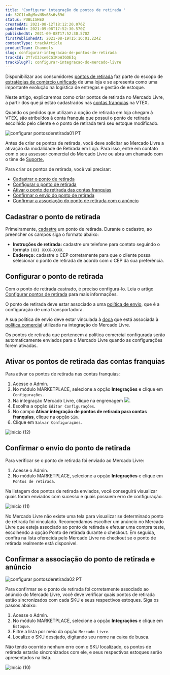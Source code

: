 ```yaml
---
title: 'Configurar integração de pontos de retirada '
id: 52C1lm8gMovN8v68s6v89d
status: PUBLISHED
createdAt: 2021-08-12T18:12:20.076Z
updatedAt: 2021-09-08T17:52:30.570Z
publishedAt: 2021-09-08T17:52:30.570Z
firstPublishedAt: 2021-08-19T15:16:01.224Z
contentType: trackArticle
productTeam: Channels
slug: configurar-integracao-de-pontos-de-retirada
trackId: 2YfvI3Jxe0CGIKoWIGQEIq
trackSlugPT: configurar-integracao-do-mercado-livre
---
```


Disponibilizar aos consumidores [pontos de retirada](https://help.vtex.com/pt/tutorial/configurar-pontos-de-retirada-pickup-points--2R5ClQiwe4KoSQgsuiOw4E) faz parte do escopo de [estratégias de comércio unificado](https://help.vtex.com/pt/tracks/estrategias-de-comercio-unificado--3WGDRRhc3vf1MJb9zGncnv) de uma loja e se apresenta como uma importante evolução na logística de entregas e gestão de estoque.

Neste artigo, explicaremos como criar pontos de retirada no Mercado Livre, a partir dos que já estão cadastrados nas [contas franquias](https://help.vtex.com/pt/tutorial/definicoes-de-conta-franquia-e-seller-white-label--5orlGHyDHGAYciQ64oEgKa) na VTEX.

Quando os pedidos que utilizam a opção de retirada em loja chegam à VTEX, são atribuídos à conta franquia que possui o ponto de retirada escolhido pelo cliente e o ponto de retirada terá seu estoque modificado.

![configurar pontosderetirada01 PT](//images.contentful.com/alneenqid6w5/6V2QIEoUaOUIqNLf5Nfrg6/4a10e2e330c1fa333bbd62f34cf6bcc5/configurar_pontosderetirada01_PT.JPG)

<div class="alert alert-info">
Antes de criar os pontos de retirada, você deve solicitar ao Mercado Livre a ativação da modalidade de Retirada em Loja. Para isso, entre em contato com o seu assessor comercial do Mercado Livre ou abra um chamado com o time de <a href="https://developers.mercadolivre.com.br/devcenter/support">Suporte.</a>
</div>

Para criar os pontos de retirada, você vai precisar:

- [Cadastrar o ponto de retirada](#cadastrar-o-ponto-de-retirada) 
- [Configurar o ponto de retirada](#configurar-o-ponto-de-retirada)
- [Ativar o ponto de retirada das contas franquias](#ativar-os-pontos-de-retirada-das-contas-franquias)
- [Confirmar o envio do ponto de retirada](#confirmar-o-envio-do-ponto-de-retirada)
- [Confirmar a associação do ponto de retirada com o anúncio](#confirmar-a-associacao-do-ponto-de-retirada-e-anuncio)

## Cadastrar o ponto de retirada 

Primeiramente, [cadastre](https://help.vtex.com/pt/tracks/logistica-101--13TFDwDttPl9ki9OXQhyjx/6Mk0PK5AwSVzEufC3FmtAO) um ponto de retirada. Durante o cadastro, ao preencher os campos siga o formato abaixo:

- **Instruções de retirada:** cadastre um telefone para contato seguindo o formato `(XX) XXXX-XXXX`.
- **Endereço:** cadastre o CEP corretamente para que o cliente possa selecionar o ponto de retirada de acordo com o CEP da sua preferência.

## Configurar o ponto de retirada

Com o ponto de retirada castrado, é preciso configurá-lo. Leia o artigo [Configurar pontos de retirada](https://help.vtex.com/pt/tutorial/configurar-pontos-de-retirada-pickup-points) para mais informações.

O ponto de retirada deve estar associado a uma [política de envio](https://help.vtex.com/pt/tutorial/gerenciar-transportadora--tutorials_140), que é  a configuração de uma transportadora.

A sua política de envio deve estar vinculada à [doca](https://help.vtex.com/pt/tracks/logistica-101--13TFDwDttPl9ki9OXQhyjx/4Rr5XpzAzUPv2Eo9Mh7cEj) que está associada à [política comercial](https://help.vtex.com/pt/tutorial/o-que-e-uma-politica-comercial--563tbcL0TYKEKeOY4IAgAE) utilizada na integração do Mercado Livre.

Os pontos de retirada que pertencem à política comercial configurada serão automaticamente enviados para o Mercado Livre quando as configurações forem ativadas.

## Ativar os pontos de retirada das contas franquias 

Para ativar os pontos de retirada nas contas franquias:

1. Acesse o Admin. 
2. No módulo MARKETPLACE, selecione a opção **Integrações** e clique em `Configurações`.
3. Na integração Mercado Livre, clique na engrenagem <img class="shadow-4" src="https://images.ctfassets.net/alneenqid6w5/39oIVAfBAL5iIPqR5mrg2y/f1943060e88dd71804dcc7844a71c1cd/engrenagem.JPG" />.
4. Escolha a opção `Editar Configurações`.
5. No campo **Ativar integração de pontos de retirada para contas franquias**, clique na opção `Sim`.
6. Clique em `Salvar Configurações`.

![Início (12)](//images.contentful.com/alneenqid6w5/73IhuYUuFMCX3k4tGB0K07/b88a06aa30a5643af251043da2aea2d8/In__cio__12_.gif)

## Confirmar o envio do ponto de retirada 

Para verificar se o ponto de retirada foi enviado ao Mercado Livre:

1. Acesse o Admin. 
2. No módulo MARKETPLACE, selecione a opção **Integrações** e clique em `Pontos de retirada`.

Na listagem dos pontos de retirada enviados, você conseguirá visualizar quais foram enviados com sucesso e quais possuem erro de configuração.

![Início (11)](//images.contentful.com/alneenqid6w5/1kHVZxPH1CEtw9v57A56MT/7e60a01cca9d76ba79ffec547b430038/In__cio__11_.gif)

No Mercado Livre não existe uma tela para visualizar se determinado ponto de retirada foi vinculado. Recomendamos escolher um anúncio no Mercado Livre que esteja associado ao ponto de retirada e efetuar uma compra teste, escolhendo a opção Ponto de retirada durante o checkout. Em seguida, confira na lista oferecida pelo Mercado Livre no checkout se o ponto de retirada realmente está disponível.

## Confirmar a associação do ponto de retirada e anúncio 

![configurar pontosderetirada02 PT](//images.contentful.com/alneenqid6w5/5yvk1AFDsNY62wKdbHzO8N/8e0122b02481b3825f9de7016410835a/configurar_pontosderetirada02_PT.JPG)

Para confirmar se o ponto de retirada foi corretamente associado ao anúncio do Mercado Livre, você deve verificar quais pontos de retirada estão sincronizados com cada SKU e seus respectivos estoques. Siga os passos abaixo:

1. Acesse o Admin. 
2. No módulo MARKETPLACE, selecione a opção **Integrações** e clique em `Estoque`.
3. Filtre a lista por meio da opção `Mercado Livre`.
4. Localize o SKU desejado, digitando seu nome na caixa de busca.

Não tendo ocorrido nenhum erro com o SKU localizado, os pontos de retirada estarão sincronizados com ele, e seus respectivos estoques serão apresentados na lista.

![Início (10)](//images.contentful.com/alneenqid6w5/2w5jyORw3v1VIg5Cd0rJX7/45eb1cacfa766718460386f73355ae96/In__cio__10_.gif)
